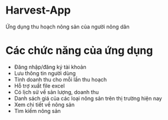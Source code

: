 # Harvest-App
Ứng dụng thu hoạch nông sản của người nông dân

# Các chức năng của ứng dụng

* Đăng nhập/đăng ký tài khoản
* Lưu thông tin người dùng
* Tính doanh thu cho mỗi lần thu hoạch
* Hỗ trợ xuất file excel
* Có lịch sử về sản lượng, doanh thu
* Danh sách giá của các loại nông sản trên thị trường hiện nay
* Xem chi tiết về nông sản
* Tìm kiếm nông sản

